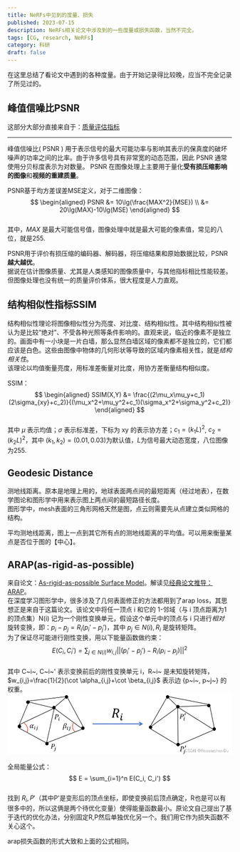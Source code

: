 ```yaml
---
title: NeRFs中见到的度量、损失
published: 2023-07-15
description: NeRFs相关论文中涉及到的一些度量或损失函数，当然不完全。
tags: [CG, research, NeRFs]
category: 科研
draft: false
---
```


在这里总结了看论文中遇到的各种度量。由于开始记录得比较晚，应当不完全记录了所见过的。  

## 峰值信噪比PSNR  
这部分大部分直接来自于：[质量评估指标](https://blog.csdn.net/Doctor__Chen/article/details/124781119)  
***  
峰值信噪比( PSNR ) 用于表示信号的最大可能功率与影响其表示的保真度的破坏噪声的功率之间的比率。由于许多信号具有非常宽的动态范围，因此 PSNR 通常使用分贝标度表示为对数量。 PSNR 在图像处理上主要用于量化**受有损压缩影响的图像**和**视频的重建质量**。  
  
PSNR基于均方差误差MSE定义，对于二维图像：  
$$  
\begin{aligned}  
PSNR &= 10\lg(\frac{MAX^2}{MSE})  \\  
&= 20\lg(MAX)-10\lg(MSE)  
\end{aligned}  
$$  
其中，$MAX$ 是最大可能信号值，图像处理中就是最大可能的像素值，常见的八位，就是255.  
  
PSNR用于评价有损压缩的编码器、解码器，将压缩结果和原始数据比较，PSNR**越大越优**。  
据说在估计图像质量、尤其是人类感知的图像质量中，与其他指标相比性能较差。  
但图像处理也没有统一的质量评价体系，很大程度是人力直观。  
  
## 结构相似性指标SSIM  
结构相似性理论将图像相似性分为亮度、对比度、结构相似性。其中结构相似性被认为是比较“绝对”、不受各种光照等条件影响的。直观来说，临近的像素不是独立的。画面中有一小块是一片白墙，那么显然白墙区域的像素都不是独立的，它们都应该是白色。这些由图像中物体的几何形状等导致的区域内像素相关性，就是*结构相关性*。  
该理论以均值衡量亮度，用标准差衡量对比度，用协方差衡量结构相似度。  
  
SSIM：  
$$  
\begin{aligned}  
SSIM(X,Y) &= \frac{(2\mu_x\mu_y+c_1)(2\sigma_{xy}+c_2)}{(\mu_x^2+\mu_y^2+c_1)(\sigma_x^2+\sigma_y^2+c_2)}  
\end{aligned}  
$$  
其中 $\mu$ 表示均值；$\sigma$ 表示标准差，下标为 xy 的表示协方差；$c_1=(k_1L)^2$, $c_2=(k_2L)^2$，其中 $(k_1, k_2)=(0.01,0.03)$为默认值，$L$为信号最大动态宽度，八位图像为255.  
  
## Geodesic Distance  
测地线距离。原本是地理上用的，地球表面两点间的最短距离（经过地表），在数学图论和图形学中用来表示图上两点间的最短路径长度。  
图形学中，mesh表面的三角形网格天然是图，点云则需要先从点建立类似网格的结构。  
  
平均测地线距离，图上一点到其它所有点的测地线距离的平均值。可以用来衡量某点是否位于图的【中心】。  
  
## ARAP(as-rigid-as-possible)  
来自论文：[As-rigid-as-possible Surface Model](https://igl.ethz.ch/projects/ARAP/arap_web.pdf)。解读见[经典论文推导：ARAP](https://blog.csdn.net/u011426016/article/details/79128909)。  
在深度学习图形学中，很多涉及了几何表面修正的方法都用到了arap loss，其思想正是来自于这篇论文。该论文中将任一顶点 i 和它的 1-邻域（与 i 顶点距离为1的顶点集）N(i) 记为一个刚性变换单元，假设这个单元中的顶点与 i 只进行*相对* 旋转变换，即：$p_i-p_j=R_i(p_i'-p_j')$，其中 $p_j \in N(i),R_i$ 是旋转矩阵。  
为了保证尽可能进行刚性变换，用以下能量函数做约束：  
$$  
E(C_i,C_i')=\sum_{j\in N(i)}w_{i,j}||(p_i'-p_j')-R_i(p_i-p_j)||^2  
$$  
其中 C~i~, C~i~' 表示变换前后的刚性变换单元 i，R~i~ 是未知旋转矩阵，$w_{i,j}=\frac{1}{2}(\cot \alpha_{i,j}+\cot \beta_{i,j}$ 表示边 {p~i~, p~j~} 的权重。  
![alpha, beta](../_resources/29cd563bfb7084b80dc600dba63d015b.png)  
  
全局能量公式：  
$$  
E = \sum_{i=1}^n E(C_i, C_i')  
$$  
找到 $R_i, P'$（其中P'是变形后的顶点坐标，即使变换前后顶点确定，R也是可以有很多中的，所以这俩是两个待优化变量）使得能量函数最小。原论文自己提出了基于迭代的优化办法，分别固定R,P然后单独优化另一个。我们用它作为损失函数不关心这个。  
  
arap损失函数的形式大致和上面的公式相同。  
